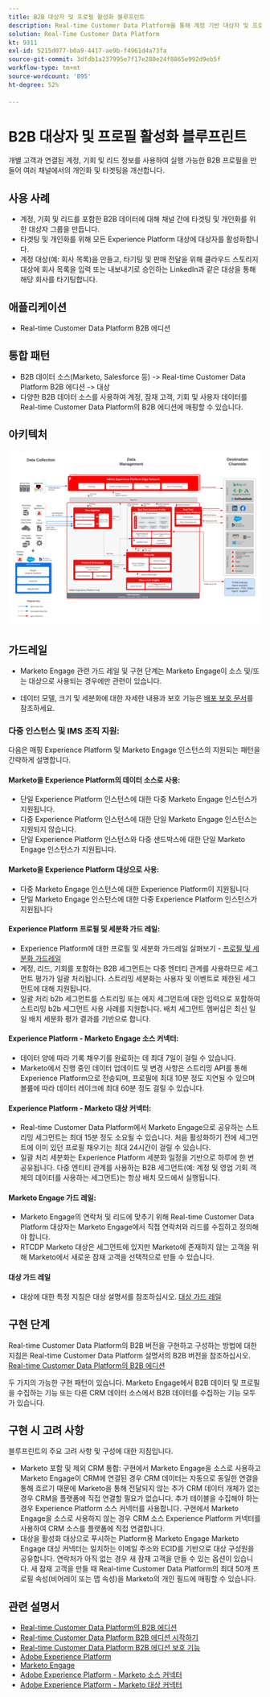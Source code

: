 ```yaml
---
title: B2B 대상자 및 프로필 활성화 블루프린트
description: Real-time Customer Data Platform을 통해 계정 기반 대상자 및 프로필 중심적 고객 경험을 제공합니다.
solution: Real-Time Customer Data Platform
kt: 9311
exl-id: 5215d077-b0a9-4417-ae9b-f4961d4a73fa
source-git-commit: 3dfdb1a237995e7f17e280e24f8865e992d9eb5f
workflow-type: tm+mt
source-wordcount: '895'
ht-degree: 52%

---
```


# B2B 대상자 및 프로필 활성화 블루프린트

개별 고객과 연결된 계정, 기회 및 리드 정보를 사용하여 실행 가능한 B2B 프로필을 만들어 여러 채널에서의 개인화 및 타겟팅을 개선합니다.

## 사용 사례

* 계정, 기회 및 리드를 포함한 B2B 데이터에 대해 채널 간에 타겟팅 및 개인화를 위한 대상자 그룹을 만듭니다.
* 타겟팅 및 개인화를 위해 모든 Experience Platform 대상에 대상자를 활성화합니다.
* 계정 대상(예: 회사 목록)을 만들고, 타기팅 및 판매 전달을 위해 클라우드 스토리지 대상에 회사 목록을 입력 또는 내보내기로 승인하는 LinkedIn과 같은 대상을 통해 해당 회사를 타기팅합니다.

## 애플리케이션

* Real-time Customer Data Platform B2B 에디션

## 통합 패턴

* B2B 데이터 소스(Marketo, Salesforce 등) -> Real-time Customer Data Platform B2B 에디션 -> 대상
* 다양한 B2B 데이터 소스를 사용하여 계정, 잠재 고객, 기회 및 사용자 데이터를 Real-time Customer Data Platform의 B2B 에디션에 매핑할 수 있습니다.

## 아키텍처

![B2B 활성화 블루프린트에 대한 참조 아키텍처](assets/b2b-activation.png)

## 가드레일

* Marketo Engage 관련 가드 레일 및 구현 단계는 Marketo Engage이 소스 및/또는 대상으로 사용되는 경우에만 관련이 있습니다.

* 데이터 모델, 크기 및 세분화에 대한 자세한 내용과 보호 기능은 [배포 보호 문서](../experience-platform/deployment/guardrails.md)를 참조하세요.


### 다중 인스턴스 및 IMS 조직 지원:

다음은 매핑 Experience Platform 및 Marketo Engage 인스턴스의 지원되는 패턴을 간략하게 설명합니다.

#### Marketo을 Experience Platform의 데이터 소스로 사용:

* 단일 Experience Platform 인스턴스에 대한 다중 Marketo Engage 인스턴스가 지원됩니다.
* 다중 Experience Platform 인스턴스에 대한 단일 Marketo Engage 인스턴스는 지원되지 않습니다.
* 단일 Experience Platform 인스턴스와 다중 샌드박스에 대한 단일 Marketo Engage 인스턴스가 지원됩니다.

#### Marketo을 Experience Platform 대상으로 사용:

* 다중 Marketo Engage 인스턴스에 대한 Experience Platform이 지원됩니다
* 단일 Marketo Engage 인스턴스에 대한 다중 Experience Platform 인스턴스가 지원됩니다

#### Experience Platform 프로필 및 세분화 가드 레일:

* Experience Platform에 대한 프로필 및 세분화 가드레일 살펴보기 - [프로필 및 세분화 가드레일](https://experienceleague.adobe.com/docs/experience-platform/profile/guardrails.html?lang=ko)
* 계정, 리드, 기회를 포함하는 B2B 세그먼트는 다중 엔터티 관계를 사용하므로 세그먼트 평가가 일괄 처리됩니다. 스트리밍 세분화는 사용자 및 이벤트로 제한된 세그먼트에 대해 지원됩니다.
* 일괄 처리 b2b 세그먼트를 스트리밍 또는 에지 세그먼트에 대한 입력으로 포함하여 스트리밍 b2b 세그먼트 사용 사례를 지원합니다. 배치 세그먼트 멤버십은 최신 일일 배치 세분화 평가 결과를 기반으로 합니다.

#### Experience Platform - Marketo Engage 소스 커넥터:

* 데이터 양에 따라 기록 채우기를 완료하는 데 최대 7일이 걸릴 수 있습니다.
* Marketo에서 진행 중인 데이터 업데이트 및 변경 사항은 스트리밍 API를 통해 Experience Platform으로 전송되며, 프로필에 최대 10분 정도 지연될 수 있으며 볼륨에 따라 데이터 레이크에 최대 60분 정도 걸릴 수 있습니다.

#### Experience Platform - Marketo 대상 커넥터:

* Real-time Customer Data Platform에서 Marketo Engage으로 공유하는 스트리밍 세그먼트는 최대 15분 정도 소요될 수 있습니다. 처음 활성화하기 전에 세그먼트에 이미 있던 프로필 채우기는 최대 24시간이 걸릴 수 있습니다.
* 일괄 처리 세분화는 Experience Platform 세분화 일정을 기반으로 하루에 한 번 공유됩니다. 다중 엔티티 관계를 사용하는 B2B 세그먼트(예: 계정 및 영업 기회 객체의 데이터를 사용하는 세그먼트)는 항상 배치 모드에서 실행됩니다.

#### Marketo Engage 가드 레일:

* Marketo Engage의 연락처 및 리드에 맞추기 위해 Real-time Customer Data Platform 대상자는 Marketo Engage에서 직접 연락처와 리드를 수집하고 정의해야 합니다.
* RTCDP Marketo 대상은 세그먼트에 있지만 Marketo에 존재하지 않는 고객을 위해 Marketo에서 새로운 잠재 고객을 선택적으로 만들 수 있습니다.

#### 대상 가드 레일

* 대상에 대한 특정 지침은 대상 설명서를 참조하십시오. [대상 가드 레일](https://experienceleague.adobe.com/docs/experience-platform/destinations/guardrails.html?lang=ko)


## 구현 단계

Real-time Customer Data Platform의 B2B 버전을 구현하고 구성하는 방법에 대한 지침은 Real-time Customer Data Platform 설명서의 B2B 버전을 참조하십시오. [Real-time Customer Data Platform의 B2B 에디션](https://experienceleague.adobe.com/docs/experience-platform/rtcdp/b2b-overview.html?lang=ko)

두 가지의 가능한 구현 패턴이 있습니다. Marketo Engage에서 B2B 데이터 및 프로필을 수집하는 기능 또는 다른 CRM 데이터 소스에서 B2B 데이터를 수집하는 기능 모두가 있습니다.

## 구현 시 고려 사항

블루프린트의 주요 고려 사항 및 구성에 대한 지침입니다.

* Marketo 포함 및 제외 CRM 통합:
구현에서 Marketo Engage을 소스로 사용하고 Marketo Engage이 CRM에 연결된 경우 CRM 데이터는 자동으로 동일한 연결을 통해 흐르기 때문에 Marketo을 통해 전달되지 않는 추가 CRM 데이터 개체가 없는 경우 CRM을 플랫폼에 직접 연결할 필요가 없습니다. 추가 테이블을 수집해야 하는 경우 Experience Platform 소스 커넥터를 사용합니다. 구현에서 Marketo Engage을 소스로 사용하지 않는 경우 CRM 소스 Experience Platform 커넥터를 사용하여 CRM 소스를 플랫폼에 직접 연결합니다.
* 대상을 활성화 대상으로 푸시하는 Platform용 Marketo Engage Marketo Engage 대상 커넥터는 일치하는 이메일 주소와 ECID를 기반으로 대상 구성원을 공유합니다. 연락처가 아직 없는 경우 새 잠재 고객을 만들 수 있는 옵션이 있습니다. 새 잠재 고객을 만들 때 Real-time Customer Data Platform의 최대 50개 프로필 속성(비어레이 또는 맵 속성)을 Marketo의 개인 필드에 매핑할 수 있습니다.

## 관련 설명서

* [Real-time Customer Data Platform의 B2B 에디션](https://experienceleague.adobe.com/docs/experience-platform/rtcdp/b2b-overview.html?lang=ko)
* [Real-time Customer Data Platform B2B 에디션 시작하기](https://experienceleague.adobe.com/ko/docs/experience-platform/rtcdp/intro/rtcdpb2b-intro/b2b-tutorial)
* [Real-time Customer Data Platform B2B 에디션 보호 기능](https://experienceleague.adobe.com/ko/docs/experience-platform/rtcdp/intro/rtcdpb2b-intro/b2b-guardrails)
* [Adobe Experience Platform](https://experienceleague.adobe.com/docs/experience-platform.html?lang=ko)
* [Marketo Engage](https://experienceleague.adobe.com/docs/marketo/using/home.html?lang=ko)
* [Adobe Experience Platform - Marketo 소스 커넥터](https://experienceleague.adobe.com/docs/experience-platform/sources/connectors/adobe-applications/marketo/marketo.html?lang=ko)
* [Adobe Experience Platform - Marketo 대상 커넥터](https://experienceleague.adobe.com/docs/marketo/using/product-docs/core-marketo-concepts/smart-lists-and-static-lists/static-lists/push-an-adobe-experience-cloud-segment-to-a-marketo-static-list.html?lang=ko)
